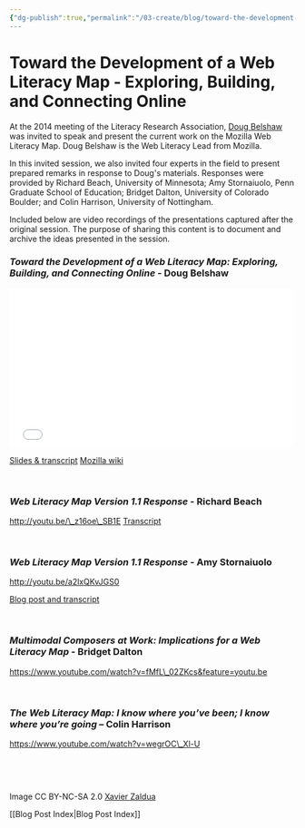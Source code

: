 ```yaml
---
{"dg-publish":true,"permalink":"/03-create/blog/toward-the-development-of-a-web-literacy-map-exploring-building-and-connecting-online/","title":"Toward the Development of a Web Literacy Map: Exploring, Building, and Connecting Online","tags":["lra","mozilla","webliteracy"]}
---
```


# Toward the Development of a Web Literacy Map - Exploring, Building, and Connecting Online

At the 2014 meeting of the Literacy Research Association, [Doug Belshaw](https://twitter.com/dajbelshaw) was invited to speak and present the current work on the Mozilla Web Literacy Map. Doug Belshaw is the Web Literacy Lead from Mozilla.

In this invited session, we also invited four experts in the field to present prepared remarks in response to Doug's materials. Responses were provided by Richard Beach, University of Minnesota; Amy Stornaiuolo, Penn Graduate School of Education; Bridget Dalton, University of Colorado Boulder; and Colin Harrison, University of Nottingham.

Included below are video recordings of the presentations captured after the original session. The purpose of sharing this content is to document and archive the ideas presented in the session.

### **_Toward the Development of a Web Literacy Map: Exploring, Building, and Connecting Online_ - Doug Belshaw**

<iframe src="//player.vimeo.com/video/114773831" width="500" height="281" frameborder="0" allowfullscreen="allowfullscreen"></iframe>

[Slides & transcript](http://dougbelshaw.com/wiki/LRA_2014/Talk) [Mozilla wiki](https://wiki.mozilla.org/Webmaker/WebLiteracyMap/v2)

 

### **_Web Literacy Map Version 1.1 Response_ - Richard Beach**

http://youtu.be/\_z16oe\_SB1E [Transcript](https://docs.google.com/document/d/1F92WLAN0ahMgxQ3MtIR2m3dbRgQK-Rv46deL_Ic4V-g/edit)

 

### **_Web Literacy Map Version 1.1 Response_ - Amy Stornaiuolo**

http://youtu.be/a2lxQKvJGS0

[Blog post and transcript](http://amystorn.com/2014-12-12/lra-talk-on-mozilla-web-literacies/)

 

### **_Multimodal Composers at Work: Implications for a Web Literacy Map_ - Bridget Dalton**

https://www.youtube.com/watch?v=fMfL\_02ZKcs&feature=youtu.be

 

### **_The Web Literacy Map: I know where you’ve been; I know where you’re going_ – Colin Harrison**

https://www.youtube.com/watch?v=wegrOC\_Xl-U

 

 

Image CC BY-NC-SA 2.0 [Xavier Zaldua](https://www.flickr.com/photos/zaldu34/7705544122/in/photolist-cJUVP1-3bgUJR-oHfqf6-mGXww5-aEXcfT-6L2FF9-6MKQz9-8JX9FG-aWmDJ6-4FDRrZ-6L2Ksq-oX5vx2-6KsQsf-5BRgQr-7ZSb2d-nen85w-6pu83V-aKcob2-6nLWVi-bUxgSR-5vX8Av-bFb7kQ-6Kv9nZ-nuahkk-gPPWoC-fyh3T1-7jFo6f-hcQUfr-dNWeNL-c4Yjo3-c3SYoW-owJK7U-9aoRYz-pomQxF-cbUwKb-a1tPe6-cZd1g3-ovk8m1-asy5XU-3bcw58-nLXJKz-bFTd3-dNE2A6-cm8Sn-2SvPH-pKUVvY-2NgXKD-5HuK7k-59Fqaw-eKsmzL)

[[Blog Post Index\|Blog Post Index]]